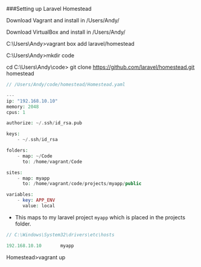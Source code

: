 ###Setting up Laravel Homestead

Download Vagrant and install in /Users/Andy/


Download VirtualBox and install in /Users/Andy/



C:\Users\Andy>vagrant box add laravel/homestead

C:\Users\Andy>mkdir code


cd C:\Users\Andy\code> git clone https://github.com/laravel/homestead.git homestead


```php
// /Users/Andy/code/homestead/Homestead.yaml

---
ip: "192.168.10.10"
memory: 2048
cpus: 1

authorize: ~/.ssh/id_rsa.pub

keys:
    - ~/.ssh/id_rsa

folders:
    - map: ~/Code
      to: /home/vagrant/Code

sites:
    - map: myapp
      to: /home/vagrant/code/projects/myapp/public

variables:
    - key: APP_ENV
      value: local
```

* This maps to my laravel project `myapp` which is placed in the projects folder.  


```php
// C:\Windows\System32\drivers\etc\hosts

192.168.10.10		myapp
```	  


Homestead>vagrant up











